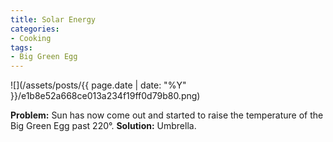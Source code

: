 ```yaml
---
title: Solar Energy
categories:
- Cooking
tags:
- Big Green Egg
---
```


![](/assets/posts/{{ page.date | date: "%Y" }}/e1b8e52a668ce013a234f19ff0d79b80.png)
  



**Problem:** Sun has now come out and started to raise the temperature of the Big Green Egg past 220°.
**Solution:** Umbrella.
